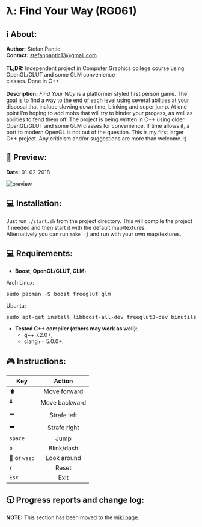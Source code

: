 # &#955;: Find Your Way (RG061)

## :information_source: About:
**Author:** Stefan Pantic.  
**Contact:** stefanpantic13@gmail.com   
<br>
**TL;DR:** Independent project in Computer Graphics college course using OpenGL/GLUT and some GLM convenience   
classes. Done in C++.  
<br>
**Description:** *Find Your Way* is a platformer styled first person game. The goal is to find a way to the end of each level using several abilities at your disposal that include slowing down time, blinking and super jump. At one point I'm hoping to add mobs that will try to hinder your progess, as well as abilities to fend them off. The project is being written in C++ using older OpenGL/GLUT and some GLM classes for convenience. If time allows it, a port to modern OpenGL is not out of the question. This is my first larger C++ project. Any criticism and/or suggestions are more than welcome. :)  

## :movie_camera: Preview:
**Date:** 01-02-2018  

![preview](https://github.com/MATF-RG17/RG061-find-your-way/blob/master/sample/01-02-2018.gif) 

## :computer: Installation:
Just run <code>./start.sh</code> from the project directory. This will compile the project if needed and then start it with the default map/textures.   
Alternatively you can run <code>make -j</code> and run with your own map/textures.   
## :computer: Requirements:
 * **Boost, OpenGL/GLUT, GLM:**  

Arch Linux:
<pre>sudo pacman -S boost freeglut glm</pre>
Ubuntu:
<pre>sudo apt-get install libboost-all-dev freeglut3-dev binutils-gold libglm-dev</pre>

* **Tested C++ compiler (others may work as well)**:   
    * g++ 7.2.0+,
    * clang++ 5.0.0+.
 
 
## :video_game: Instructions:
| Key | Action |
|-----|:------:|
| :arrow_up: | Move forward |
| :arrow_down: | Move backward |
| :arrow_left: | Strafe left |
| :arrow_right: | Strafe right |
| `space` | Jump |
| `b` | Blink/dash |
| :mouse2: or `wasd` | Look around |
| `r` | Reset |
| `Esc` | Exit |


## :clock1030: Progress reports and change log:
**NOTE:** This section has been moved to the [wiki page](https://github.com/MATF-RG17/RG061-find-your-way/wiki/Progress-reports-and-change-log).



